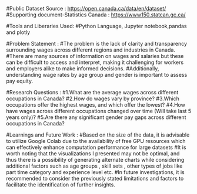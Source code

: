 #Public Dataset Source :  https://open.canada.ca/data/en/dataset/
#Supporting document-Statistics Canada : https://www150.statcan.gc.ca/


#Tools and Liberaries Used:
#Python Language, Jupyter notebook,pandas and plotly

#Problem Statement :
#The problem is the lack of clarity and transparency surrounding wages across different regions and industries in Canada. 
#There are many sources of information on wages and salaries but these can be difficult to access and interpret, making it challenging for workers and employers alike to make informed decisions.
#Additionally, understanding wage rates by age group and gender is important to assess pay equity.

#Research Questions :
#1.What are the average wages across different occupations in Canada?
#2.How do wages vary by province?
#3.Which occupations offer the highest wages, and which offer the lowest?
#4.How have wages across different occupations changed over time (Will take last 5 years only)?
#5.Are there any significant gender pay gaps across different occupations in Canada?

#Learnings and Future Work :
#Based on the size of the data, it is advisable to utilize Google Colab due to the availability of free GPU resources which can effectively enhance computation performance for large datasets
#It is worth noting that the visualizations I presented may not be optimal, and thus there is a possibility of generating alternate charts while considering additional factors such as age groups , skill sets , other types of jobs like part time category and experience level etc.
#In future investigations, it is recommended to consider the previously stated limitations and factors to facilitate the identification of further insights.


